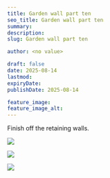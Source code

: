 ```yaml
---
title: Garden wall part ten
seo_title: Garden wall part ten
summary:
description:
slug: Garden wall part ten

author: <no value>

draft: false
date: 2025-08-14
lastmod:
expiryDate:
publishDate: 2025-08-14

feature_image:
feature_image_alt:
---
```


Finish off the retaining walls. 

![](/images/2839.jpeg )

![](/images/2843.jpeg )

![](/images/2844.jpeg )